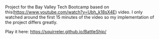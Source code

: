 Project for the Bay Valley Tech Bootcamp based on this(https://www.youtube.com/watch?v=Ubh_k18sX4E) video. 
I only watched around the first 15 minutes of the video so my implementation of the project differs greatly. 

Play it here: https://squirreler.github.io/BattleShip/
